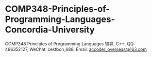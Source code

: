 # COMP348-Principles-of-Programming-Languages-Concordia-University
COMP348 Principles of Programming Languages 辅导, C++, QQ: 496352127, WeChat: cestbon_688, Email: accoder_overseas@163.com
